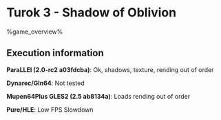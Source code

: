 # Turok 3 - Shadow of Oblivion 

%game_overview%

## Execution information

**ParaLLEl (2.0-rc2 a03fdcba)**: Ok, shadows, texture, rending out of order

**Dynarec/Gln64**: Not tested

**Mupen64Plus GLES2 (2.5 ab8134a)**: Loads rending out of order

**Pure/HLE**: Low FPS Slowdown